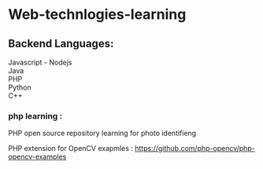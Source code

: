 # Web-technlogies-learning

## Backend Languages: 
Javascript - Nodejs <br>
Java<br>
PHP<br>
Python<br>
C++ <br>

### php learning : 

PHP open source repository learning for photo identifieng 

PHP extension for OpenCV
exapmles : https://github.com/php-opencv/php-opencv-examples
